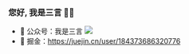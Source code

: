 ### 您好,  我是三言 👏👏

- 🌱 公众号：我是三言
![](https://gitee.com/mzhujihui/img-bed/raw/master/img/20210520153326.jpg)
- 👯 掘金：https://juejin.cn/user/184373686320776

